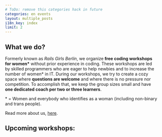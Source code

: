 ```yaml
---
# ToDo: remove this categories hack in future
categories: en events
layout: multiple_posts
i18n_key: index
limit: 2
---
```

## What we do?
Formerly known as *Rails Girls Berlin*, we organize **free coding workshops for women\*** without prior experience in coding. These workshops are led by skilled programmers who are eager to help newbies and to increase the number of women* in IT. During our workshops, we try to create a cozy space where **questions are welcome** and where there is no pressure nor competition. To accomplish that, we keep the group sizes small and have **one dedicated coach per two or three learners**.

\* = Women and everybody who identifies as a woman (including non-binary and trans people).

Read more about us, [here](en/about).

## Upcoming workshops:
